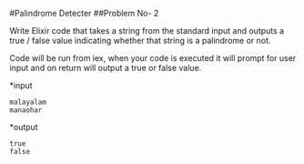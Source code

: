 #Palindrome Detecter
##Problem No- 2

 Write Elixir code that takes a string from the standard input and outputs a true / false value indicating whether that string is a palindrome or not.

Code will be run from iex, when your code is executed it will prompt for user input and on return will output a true or false value.

*input 
 ```
 malayalam
 manaohar
 ```
 *output 
 ```
 true
 false
 ```
